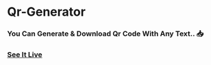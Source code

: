 # Qr-Generator
### You Can Generate &amp; Download Qr Code With Any Text.. 📥

### <a href="http://www.lasidusenash.ga/Qr-Generator">See It Live </a>
